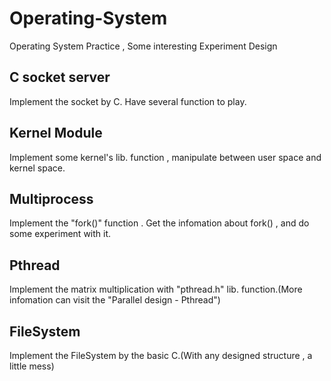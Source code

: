 # Operating-System
Operating System Practice , Some interesting Experiment Design

## C socket server
Implement the socket by C. Have several function to play.

## Kernel Module
Implement some kernel's lib. function , manipulate between user space and kernel space. 

## Multiprocess 
Implement the "fork()" function . Get the infomation about fork() , and do some experiment with it.

## Pthread
Implement the matrix multiplication with "pthread.h" lib. function.(More infomation can visit the "Parallel design - Pthread")

## FileSystem
Implement the FileSystem by the basic C.(With any designed structure , a little mess)
